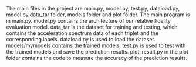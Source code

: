 The main files in the project are main.py, model.py, test.py, dataload.py, model.py,data_tar folder, models folder and plot folder.
The main program is in main.py. 
model.py contains the architecture of our relative fidelity evaluation model.
data_tar is the dataset for training and testing, which contains the acceleration spectrum data of each triplet and the corresponding labels.
dataload.py is used to load the dataset. 
models/mymodels contains the trained models. 
test.py is used to test with the trained models and save the prediction results.
plot_result.py in the plot folder contains the code to measure the accuracy of the prediction results.

